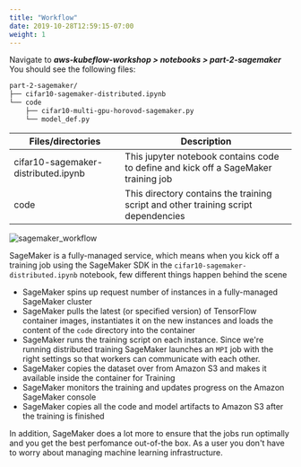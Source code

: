 ```yaml
---
title: "Workflow"
date: 2019-10-28T12:59:15-07:00
weight: 1
---
```

Navigate to
***aws-kubeflow-workshop > notebooks > part-2-sagemaker***
You should see the following files:

```bash
part-2-sagemaker/
├── cifar10-sagemaker-distributed.ipynb
└── code
    ├── cifar10-multi-gpu-horovod-sagemaker.py
    └── model_def.py
```

|Files/directories|Description|
|-----|-----|
|cifar10-sagemaker-distributed.ipynb |This jupyter notebook contains code to define and kick off a SageMaker training job|
|code |This directory contains the training script and other training script dependencies|

![sagemaker_workflow](/images/sagemaker/workflow.png)

SageMaker is a fully-managed service, which means when you kick off a training job using the SageMaker SDK in the `cifar10-sagemaker-distributed.ipynb` notebook, few different things happen behind the scene

* SageMaker spins up request number of instances in a fully-managed SageMaker cluster
* SageMaker pulls the latest (or specified version) of TensorFlow container images, instantiates it on the new instances and loads the content of the `code` directory into the container
* SageMaker runs the training script on each instance. Since we're running distributed training SageMaker launches an `MPI` job with the right settings so that workers can communicate with each other.
* SageMaker copies the dataset over from Amazon S3 and makes it available inside the container for Training
* SageMaker monitors the training and updates progress on the Amazon SageMaker console
* SageMaker copies all the code and model artifacts to Amazon S3 after the training is finished

In addition, SageMaker does a lot more to ensure that the jobs run optimally and you get the best perfomance out-of-the box. As a user you don't have to worry about managing machine learning infrastructure.
